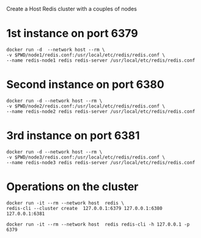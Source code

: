 Create a Host Redis cluster with a couples of nodes


# 1st instance on port 6379
```
docker run -d  --network host --rm \
-v $PWD/node1/redis.conf:/usr/local/etc/redis/redis.conf \
--name redis-node1 redis redis-server /usr/local/etc/redis/redis.conf
```

# Second instance on port 6380
```
docker run -d --network host --rm \
-v $PWD/node2/redis.conf:/usr/local/etc/redis/redis.conf \
--name redis-node2 redis redis-server /usr/local/etc/redis/redis.conf
```

# 3rd instance on port 6381
```
docker run -d --network host --rm \
-v $PWD/node3/redis.conf:/usr/local/etc/redis/redis.conf \
--name redis-node3 redis redis-server /usr/local/etc/redis/redis.conf
```

# Operations on the cluster
```
docker run -it --rm --network host  redis \
redis-cli --cluster create  127.0.0.1:6379 127.0.0.1:6380 127.0.0.1:6381

docker run -it --rm --network host  redis redis-cli -h 127.0.0.1 -p 6379
```
